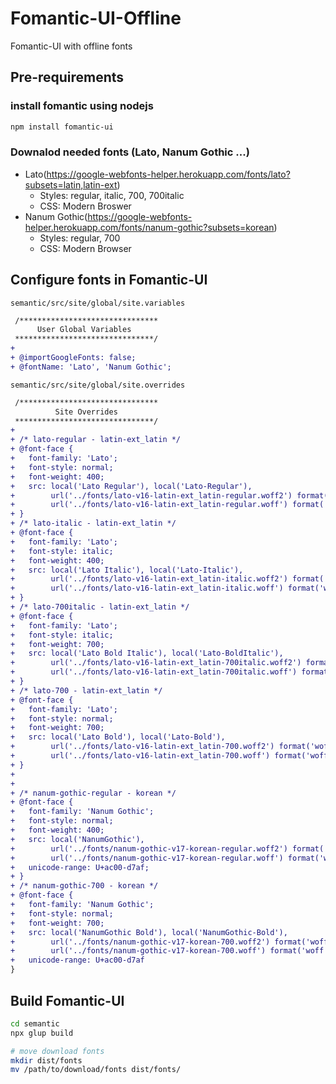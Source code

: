 # Fomantic-UI-Offline
Fomantic-UI with offline fonts

## Pre-requirements

### install fomantic using nodejs
```bash
npm install fomantic-ui
```

### Downalod needed fonts (Lato, Nanum Gothic ...)
- Lato(https://google-webfonts-helper.herokuapp.com/fonts/lato?subsets=latin,latin-ext)
  - Styles: regular, italic, 700, 700italic
  - CSS: Modern Broswer
- Nanum Gothic(https://google-webfonts-helper.herokuapp.com/fonts/nanum-gothic?subsets=korean)
  - Styles: regular, 700
  - CSS: Modern Browser

## Configure fonts in Fomantic-UI
`semantic/src/site/global/site.variables`
```diff
 /*******************************
      User Global Variables
 *******************************/
+ 
+ @importGoogleFonts: false;
+ @fontName: 'Lato', 'Nanum Gothic';
```

`semantic/src/site/global/site.overrides`
```diff
 /*******************************
          Site Overrides
 *******************************/
+ 
+ /* lato-regular - latin-ext_latin */
+ @font-face {
+   font-family: 'Lato';
+   font-style: normal;
+   font-weight: 400;
+   src: local('Lato Regular'), local('Lato-Regular'),
+        url('../fonts/lato-v16-latin-ext_latin-regular.woff2') format('woff2'), /* Chrome 26+, Opera 23+, Firefox 39+ */
+        url('../fonts/lato-v16-latin-ext_latin-regular.woff') format('woff'); /* Chrome 6+, Firefox 3.6+, IE 9+, Safari 5.1+ */
+ }
+ /* lato-italic - latin-ext_latin */
+ @font-face {
+   font-family: 'Lato';
+   font-style: italic;
+   font-weight: 400;
+   src: local('Lato Italic'), local('Lato-Italic'),
+        url('../fonts/lato-v16-latin-ext_latin-italic.woff2') format('woff2'), /* Chrome 26+, Opera 23+, Firefox 39+ */
+        url('../fonts/lato-v16-latin-ext_latin-italic.woff') format('woff'); /* Chrome 6+, Firefox 3.6+, IE 9+, Safari 5.1+ */
+ }
+ /* lato-700italic - latin-ext_latin */
+ @font-face {
+   font-family: 'Lato';
+   font-style: italic;
+   font-weight: 700;
+   src: local('Lato Bold Italic'), local('Lato-BoldItalic'),
+        url('../fonts/lato-v16-latin-ext_latin-700italic.woff2') format('woff2'), /* Chrome 26+, Opera 23+, Firefox 39+ */
+        url('../fonts/lato-v16-latin-ext_latin-700italic.woff') format('woff'); /* Chrome 6+, Firefox 3.6+, IE 9+, Safari 5.1+ */
+ }
+ /* lato-700 - latin-ext_latin */
+ @font-face {
+   font-family: 'Lato';
+   font-style: normal;
+   font-weight: 700;
+   src: local('Lato Bold'), local('Lato-Bold'),
+        url('../fonts/lato-v16-latin-ext_latin-700.woff2') format('woff2'), /* Chrome 26+, Opera 23+, Firefox 39+ */
+        url('../fonts/lato-v16-latin-ext_latin-700.woff') format('woff'); /* Chrome 6+, Firefox 3.6+, IE 9+, Safari 5.1+ */
+ }
+ 
+ 
+ /* nanum-gothic-regular - korean */
+ @font-face {
+   font-family: 'Nanum Gothic';
+   font-style: normal;
+   font-weight: 400;
+   src: local('NanumGothic'),
+        url('../fonts/nanum-gothic-v17-korean-regular.woff2') format('woff2'), /* Chrome 26+, Opera 23+, Firefox 39+ */
+        url('../fonts/nanum-gothic-v17-korean-regular.woff') format('woff'); /* Chrome 6+, Firefox 3.6+, IE 9+, Safari 5.1+ */
+   unicode-range: U+ac00-d7af;
+ }
+ /* nanum-gothic-700 - korean */
+ @font-face {
+   font-family: 'Nanum Gothic';
+   font-style: normal;
+   font-weight: 700;
+   src: local('NanumGothic Bold'), local('NanumGothic-Bold'),
+        url('../fonts/nanum-gothic-v17-korean-700.woff2') format('woff2'), /* Chrome 26+, Opera 23+, Firefox 39+ */
+        url('../fonts/nanum-gothic-v17-korean-700.woff') format('woff'); /* Chrome 6+, Firefox 3.6+, IE 9+, Safari 5.1+ */
+   unicode-range: U+ac00-d7af
}
```

## Build Fomantic-UI
```bash
cd semantic
npx glup build

# move download fonts
mkdir dist/fonts
mv /path/to/download/fonts dist/fonts/
```